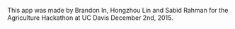 This app was made by Brandon In, Hongzhou Lin and Sabid Rahman for the Agriculture Hackathon at UC Davis December 2nd, 2015.